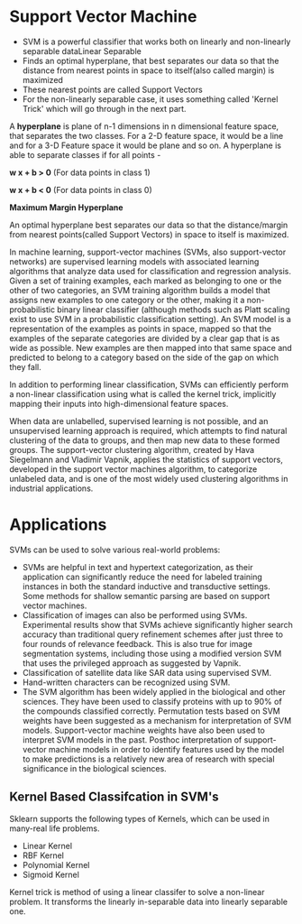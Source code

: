 # Support Vector Machine

* SVM is a powerful classifier that works both on linearly and non-linearly separable dataLinear Separable
* Finds an optimal hyperplane, that best separates our data so that the distance from nearest points in space to itself(also called margin) is maximized
* These nearest points are called Support Vectors
* For the non-linearly separable case, it uses something called 'Kernel Trick' which will go through in the next part.

A **hyperplane** is plane of n-1 dimensions in n dimensional feature space, that separates the two classes. For a 2-D feature space, it would be a line and for a 3-D Feature space it would be plane and so on.
A hyperplane is able to separate classes if for all points -

**w x + b > 0**
(For data points in class 1)

**w x + b < 0**
(For data points in class 0)

**Maximum Margin Hyperplane**

An optimal hyperplane best separates our data so that the distance/margin from nearest points(called Support Vectors) in space to itself is maximized.


In machine learning, support-vector machines (SVMs, also support-vector networks) are supervised learning models with associated learning algorithms that analyze data used for classification and regression analysis. Given a set of training examples, each marked as belonging to one or the other of two categories, an SVM training algorithm builds a model that assigns new examples to one category or the other, making it a non-probabilistic binary linear classifier (although methods such as Platt scaling exist to use SVM in a probabilistic classification setting). An SVM model is a representation of the examples as points in space, mapped so that the examples of the separate categories are divided by a clear gap that is as wide as possible. New examples are then mapped into that same space and predicted to belong to a category based on the side of the gap on which they fall.

In addition to performing linear classification, SVMs can efficiently perform a non-linear classification using what is called the kernel trick, implicitly mapping their inputs into high-dimensional feature spaces.

When data are unlabelled, supervised learning is not possible, and an unsupervised learning approach is required, which attempts to find natural clustering of the data to groups, and then map new data to these formed groups. The support-vector clustering algorithm, created by Hava Siegelmann and Vladimir Vapnik, applies the statistics of support vectors, developed in the support vector machines algorithm, to categorize unlabeled data, and is one of the most widely used clustering algorithms in industrial applications.

# Applications

SVMs can be used to solve various real-world problems:

* SVMs are helpful in text and hypertext categorization, as their application can significantly reduce the need for labeled training instances in both the standard inductive and transductive settings. Some methods for shallow semantic parsing are based on support vector machines.
* Classification of images can also be performed using SVMs. Experimental results show that SVMs achieve significantly higher search accuracy than traditional query refinement schemes after just three to four rounds of relevance feedback. This is also true for image segmentation systems, including those using a modified version SVM that uses the privileged approach as suggested by Vapnik.
* Classification of satellite data like SAR data using supervised SVM.
* Hand-written characters can be recognized using SVM.
* The SVM algorithm has been widely applied in the biological and other sciences. They have been used to classify proteins with up to 90% of the compounds classified correctly. Permutation tests based on SVM weights have been suggested as a mechanism for interpretation of SVM models. Support-vector machine weights have also been used to interpret SVM models in the past. Posthoc interpretation of support-vector machine models in order to identify features used by the model to make predictions is a relatively new area of research with special significance in the biological sciences.

## Kernel Based Classifcation in SVM's
Sklearn supports the following types of Kernels, which can be used in many-real life problems.

* Linear Kernel
* RBF Kernel
* Polynomial Kernel
* Sigmoid Kernel

Kernel trick is method of using a linear classifer to solve a non-linear problem. It transforms the linearly in-separable data into linearly separable one.
